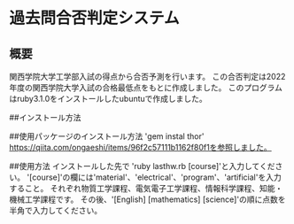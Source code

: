# 過去問合否判定システム

## 概要
関西学院大学工学部入試の得点から合否予測を行います。
この合否判定は2022年度の関西学院大学入試の合格最低点をもとに作成しました。
このプログラムはruby3.1.0をインストールしたubuntuで作成しました。

##インストール方法


##使用パッケージのインストール方法
'gem instal thor'
https://qiita.com/ongaeshi/items/96f2c57111b1162f80f1を参照しました。

##使用方法
インストールした先で
'ruby lasthw.rb [course]'と入力してください。
'[course]'の欄には'material'、'electrical'、'program'、'artificial'を入力すること。
それぞれ物質工学課程、電気電子工学課程、情報科学課程、知能・機械工学課程です。
その後、'[English] [mathematics] [science]'の順に点数を半角で入力してください。
